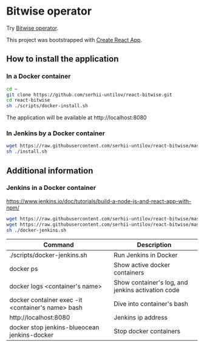 # Bitwise operator

Try [Bitwise operator](http://bitwise.untilov.com.ua).

This project was bootstrapped with [Create React App](https://github.com/facebook/create-react-app).

## How to install the application

### In a Docker container

``` bash
cd ~
git clone https://github.com/serhii-untilov/react-bitwise.git
cd react-bitwise
sh ./scripts/docker-install.sh
```

The application will be available at http://localhost:8080

### In Jenkins by a Docker container

``` bash
wget https://raw.githubusercontent.com/serhii-untilov/react-bitwise/master/jenkins/install.sh
sh ./install.sh
```

## Additional information

### Jenkins in a Docker container

https://www.jenkins.io/doc/tutorials/build-a-node-js-and-react-app-with-npm/

``` bash
wget https://raw.githubusercontent.com/serhii-untilov/react-bitwise/master/jenkins/Dockerfile
wget https://raw.githubusercontent.com/serhii-untilov/react-bitwise/master/jenkins/docker-jenkins.sh
sh ./docker-jenkins.sh
```

| Command                        | Description                                       |
| ------------------------------ | ------------------------------------------------- |
| ./scripts/docker-jenkins.sh    | Run Jenkins in Docker                             |
| docker ps                      | Show active docker containers                     |
| docker logs <container's name> | Show container's log, and jenkins activation code |
| docker container exec -it <container's name> bash | Dive into container's bash     |
| http://localhost:8080          | Jenkins ip address                                |
| docker stop jenkins-blueocean jenkins-docker | Stop docker containers              |

